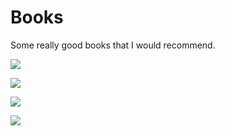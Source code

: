 # Books

Some really good books that I would recommend.

<a href="https://www.amazon.in/This-Marketing-Seth-Godin/dp/0241370140?crid=J1BRNBAAA1YF&keywords=this+is+marketing&qid=1676992742&sprefix=this+is+marketin%2Caps%2C236&sr=8-3&linkCode=li2&tag=meliorism-21&linkId=74ca6eac547de8e4cb413fac569ee3dc&language=en_IN&ref_=as_li_ss_il" target="_blank"><img border="0" src="//ws-in.amazon-adsystem.com/widgets/q?_encoding=UTF8&ASIN=0241370140&Format=_SL160_&ID=AsinImage&MarketPlace=IN&ServiceVersion=20070822&WS=1&tag=meliorism-21&language=en_IN" ></a><img src="https://ir-in.amazon-adsystem.com/e/ir?t=meliorism-21&language=en_IN&l=li2&o=31&a=0241370140" width="1" height="1" border="0" alt="" style="border:none !important; margin:0px !important;" />

<a href="https://www.amazon.in/Remember-Name-Sikkim-Indias-Organic/dp/0670091987?crid=2EHJ0I5RDHGG7&keywords=remember+the+name+sikkim&qid=1676992827&sprefix=remember+the+name+sikkim%2Caps%2C217&sr=8-1&linkCode=li2&tag=meliorism-21&linkId=7bcddf07005fde6b050cd4e3b77c39d5&language=en_IN&ref_=as_li_ss_il" target="_blank"><img border="0" src="//ws-in.amazon-adsystem.com/widgets/q?_encoding=UTF8&ASIN=0670091987&Format=_SL160_&ID=AsinImage&MarketPlace=IN&ServiceVersion=20070822&WS=1&tag=meliorism-21&language=en_IN" ></a><img src="https://ir-in.amazon-adsystem.com/e/ir?t=meliorism-21&language=en_IN&l=li2&o=31&a=0670091987" width="1" height="1" border="0" alt="" style="border:none !important; margin:0px !important;" />

<a href="https://www.amazon.in/CEO-Factory-Management-Hindustan-Unilever/dp/9353451140?pd_rd_w=99eSK&content-id=amzn1.sym.59eebe5b-59e3-4882-b364-90a7b22774a2&pf_rd_p=59eebe5b-59e3-4882-b364-90a7b22774a2&pf_rd_r=NJVQPGB3BY13ZXVBHY5P&pd_rd_wg=q7nTC&pd_rd_r=e8e5f543-db19-4df9-a63c-6101073dacb7&pd_rd_i=9353451140&psc=1&linkCode=li2&tag=meliorism-21&linkId=86871596da8cc1bf950e5406237841aa&language=en_IN&ref_=as_li_ss_il" target="_blank"><img border="0" src="//ws-in.amazon-adsystem.com/widgets/q?_encoding=UTF8&ASIN=9353451140&Format=_SL160_&ID=AsinImage&MarketPlace=IN&ServiceVersion=20070822&WS=1&tag=meliorism-21&language=en_IN" ></a><img src="https://ir-in.amazon-adsystem.com/e/ir?t=meliorism-21&language=en_IN&l=li2&o=31&a=9353451140" width="1" height="1" border="0" alt="" style="border:none !important; margin:0px !important;" />

<a href="https://www.amazon.in/Man-Called-Ove-life-affirming-bestseller/dp/1444775812?crid=3QPLDQLXY2HQQ&keywords=man+called+ove&qid=1676992992&s=books&sprefix=man+called+ov%2Cstripbooks%2C208&sr=1-1&linkCode=li2&tag=meliorism-21&linkId=1c5be0f1e77702151256cf77015edfb4&language=en_IN&ref_=as_li_ss_il" target="_blank"><img border="0" src="//ws-in.amazon-adsystem.com/widgets/q?_encoding=UTF8&ASIN=1444775812&Format=_SL160_&ID=AsinImage&MarketPlace=IN&ServiceVersion=20070822&WS=1&tag=meliorism-21&language=en_IN" ></a><img src="https://ir-in.amazon-adsystem.com/e/ir?t=meliorism-21&language=en_IN&l=li2&o=31&a=1444775812" width="1" height="1" border="0" alt="" style="border:none !important; margin:0px !important;" />
